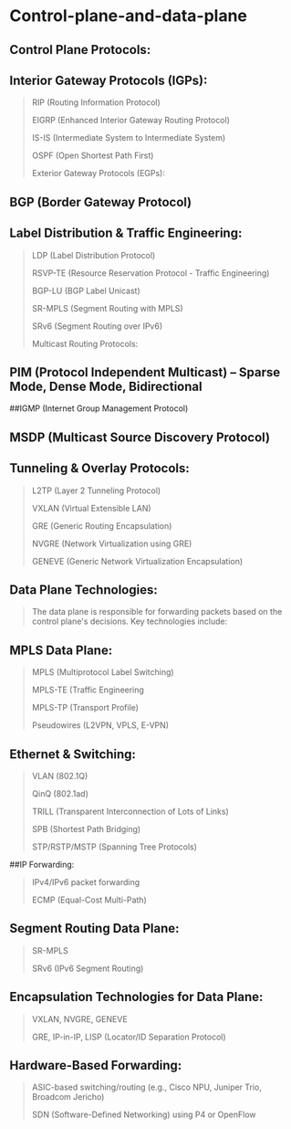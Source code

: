 # Control-plane-and-data-plane
## Control Plane Protocols:
## Interior Gateway Protocols (IGPs):

 >RIP (Routing Information Protocol)
>
> EIGRP (Enhanced Interior Gateway Routing Protocol)
>
> IS-IS (Intermediate System to Intermediate System)
>
> OSPF (Open Shortest Path First)
>
> Exterior Gateway Protocols (EGPs):

## BGP (Border Gateway Protocol)
## Label Distribution & Traffic Engineering:

>
>LDP (Label Distribution Protocol)
>
>RSVP-TE (Resource Reservation Protocol - Traffic Engineering)
>
>BGP-LU (BGP Label Unicast)
>
>SR-MPLS (Segment Routing with MPLS)
>
>SRv6 (Segment Routing over IPv6)
>
>Multicast Routing Protocols:

## PIM (Protocol Independent Multicast) – Sparse Mode, Dense Mode, Bidirectional
##IGMP (Internet Group Management Protocol)
## MSDP (Multicast Source Discovery Protocol)
## Tunneling & Overlay Protocols:

> L2TP (Layer 2 Tunneling Protocol)
>
> VXLAN (Virtual Extensible LAN)
>
> GRE (Generic Routing Encapsulation)
>
> NVGRE (Network Virtualization using GRE)
>
> GENEVE (Generic Network Virtualization Encapsulation)

## Data Plane Technologies:
> The data plane is responsible for forwarding packets based on the control plane's decisions. Key technologies include:

## MPLS Data Plane:

> MPLS (Multiprotocol Label Switching)
>
> MPLS-TE (Traffic Engineering
>
> MPLS-TP (Transport Profile)
>
> Pseudowires (L2VPN, VPLS, E-VPN)

## Ethernet & Switching:

> VLAN (802.1Q)
>
> QinQ (802.1ad)
>
> TRILL (Transparent Interconnection of Lots of Links)
>
> SPB (Shortest Path Bridging)
>
> STP/RSTP/MSTP (Spanning Tree Protocols)

##IP Forwarding:

> IPv4/IPv6 packet forwarding
>
> ECMP (Equal-Cost Multi-Path)
>

## Segment Routing Data Plane:

> SR-MPLS
>
> SRv6 (IPv6 Segment Routing)

## Encapsulation Technologies for Data Plane:

> VXLAN, NVGRE, GENEVE
>
> GRE, IP-in-IP, LISP (Locator/ID Separation Protocol)

## Hardware-Based Forwarding:

> ASIC-based switching/routing (e.g., Cisco NPU, Juniper Trio, Broadcom Jericho)
>
> SDN (Software-Defined Networking) using P4 or OpenFlow
